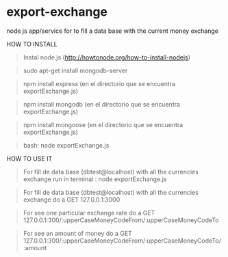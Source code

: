 export-exchange
===============

node js app/service for to fill a data base with the current money exchange


HOW TO INSTALL

> Instal node.js (http://howtonode.org/how-to-install-nodejs)

> sudo apt-get install mongodb-server

> npm install express (en el directorio que se encuentra exportExchange.js)

> npm install mongodb (en el directorio que se encuentra exportExchange.js)

> npm install mongoose (en el directorio que se encuentra exportExchange.js)

> bash: node exportExchange.js


HOW TO USE IT

> For fill de data base (dbtest@localhost) with all the currencies exchange run in terminal : node exportExchange.js

> For fill de data base (dbtest@localhost) with all the currencies exchange do a GET 127.0.0.1:3000 

> For see one particular exchange rate do a GET 127.0.0.1:300/:upperCaseMoneyCodeFrom/:upperCaseMoneyCodeTo

> For see an amount of money do a GET 127.0.0.1:300/:upperCaseMoneyCodeFrom/:upperCaseMoneyCodeTo/:amount


